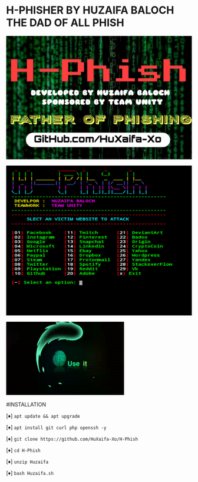 # H-PHISHER BY HUZAIFA BALOCH THE DAD OF ALL PHISH

![alt-text](https://github.com/HuXaifa-Xo/H-Phish/blob/Huzaifa/1600697757318.jpg)

![alt-text](https://github.com/HuXaifa-Xo/H-Phish/blob/Huzaifa/IMG_20200921_192326.jpg)

![alt-text](https://github.com/lovehacker404/Dragon404/blob/master/blackmafia5.gif)

#INSTALLATION

[♦] `apt update && apt upgrade`

[♦] `apt install git curl php openssh -y`

[♦] `git clone https://github.com/HuXaifa-Xo/H-Phish`

[♦] `cd H-Phish`

[♦] `unzip Huzaifa`

[♦] `bash Huzaifa.sh`
